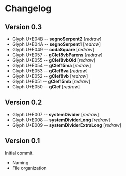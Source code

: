 # Changelog
## Version 0.3
- Glyph U+E04B -- **segnoSerpent2** [_redraw_]
- Glyph U+E04A -- **segnoSerpent1** [_redraw_]
- Glyph U+E049 -- **codaSquare** [_redraw_]
- Glyph U+E057 -- **gClef8vbParens** [_redraw_]
- Glyph U+E055 -- **gClef8vbOld** [_redraw_]
- Glyph U+E054 -- **gClef15ma** [_redraw_]
- Glyph U+E053 -- **gClef8va** [_redraw_]
- Glyph U+E052 -- **gClef8vb** [_redraw_]
- Glyph U+E051 -- **gClef15mb** [_redraw_]
- Glyph U+E050 -- **gClef** [_redraw_]
## Version 0.2
- Glyph U+E007 -- **systemDivider** [_redraw_]
- Glyph U+E008 -- **systemDividerLong** [_redraw_]
- Glyph U+E009 -- **systemDividerExtraLong** [_redraw_]
## Version 0.1
Initial commit.  
- Naming
- File organization